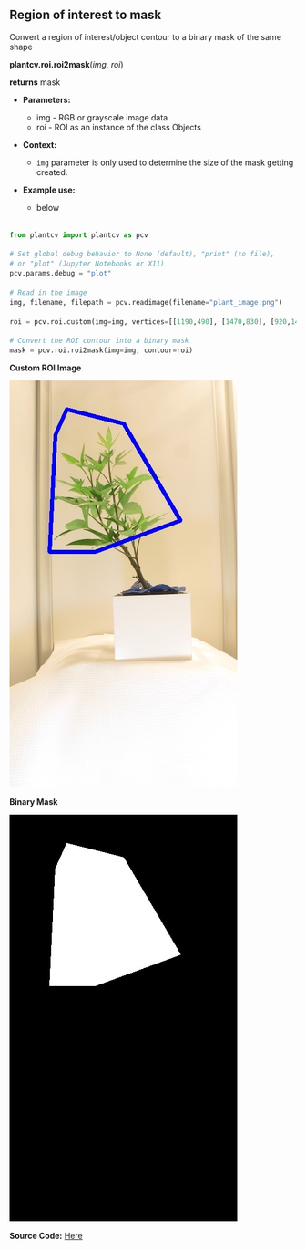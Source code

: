 ## Region of interest to mask

Convert a region of interest/object contour to a binary mask of the same shape

**plantcv.roi.roi2mask**(*img, roi*)

**returns** mask

- **Parameters:**
    - img - RGB or grayscale image data
    - roi - ROI as an instance of the class Objects

- **Context:**
    - `img` parameter is only used to determine the size of the mask getting created.
- **Example use:**
    - below

```python

from plantcv import plantcv as pcv

# Set global debug behavior to None (default), "print" (to file),
# or "plot" (Jupyter Notebooks or X11)
pcv.params.debug = "plot"

# Read in the image
img, filename, filepath = pcv.readimage(filename="plant_image.png")

roi = pcv.roi.custom(img=img, vertices=[[1190,490], [1470,830], [920,1430], [890,950]])

# Convert the ROI contour into a binary mask
mask = pcv.roi.roi2mask(img=img, contour=roi)

```

**Custom ROI Image**

![Screenshot](img/documentation_images/roi2mask/custom_roi.jpg)


**Binary Mask**

![Screenshot](img/documentation_images/roi2mask/custom_mask.jpg)

**Source Code:** [Here](https://github.com/danforthcenter/plantcv/blob/main/plantcv/plantcv/roi/roi2mask.py)
